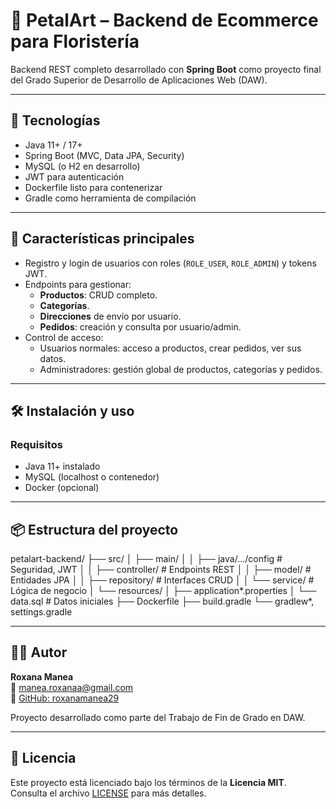 # 🌸 PetalArt – Backend de Ecommerce para Floristería

Backend REST completo desarrollado con **Spring Boot** como proyecto final del Grado Superior de Desarrollo de Aplicaciones Web (DAW).

---

## 🧩 Tecnologías

- Java 11+ / 17+  
- Spring Boot (MVC, Data JPA, Security)  
- MySQL (o H2 en desarrollo)  
- JWT para autenticación  
- Dockerfile listo para contenerizar  
- Gradle como herramienta de compilación  

---

## 🚀 Características principales

- Registro y login de usuarios con roles (`ROLE_USER`, `ROLE_ADMIN`) y tokens JWT.
- Endpoints para gestionar:
  - **Productos**: CRUD completo.
  - **Categorías**.
  - **Direcciones** de envío por usuario.
  - **Pedidos**: creación y consulta por usuario/admin.
- Control de acceso:
  - Usuarios normales: acceso a productos, crear pedidos, ver sus datos.
  - Administradores: gestión global de productos, categorías y pedidos.

---

## 🛠️ Instalación y uso

### Requisitos

- Java 11+ instalado  
- MySQL (localhost o contenedor)  
- Docker (opcional)  

---

## 📦 Estructura del proyecto

petalart-backend/
├── src/
│ ├── main/
│ │ ├── java/…/config # Seguridad, JWT
│ │ ├── controller/ # Endpoints REST
│ │ ├── model/ # Entidades JPA
│ │ ├── repository/ # Interfaces CRUD
│ │ └── service/ # Lógica de negocio
│ └── resources/
│ ├── application*.properties
│ └── data.sql # Datos iniciales
├── Dockerfile
├── build.gradle
└── gradlew*, settings.gradle


---

## 👩‍💻 Autor

**Roxana Manea**  
📧 manea.roxanaa@gmail.com  
🔗 [GitHub: roxanamanea29](https://github.com/roxanamanea29)  

Proyecto desarrollado como parte del Trabajo de Fin de Grado en DAW.

---

## 📜 Licencia

Este proyecto está licenciado bajo los términos de la **Licencia MIT**.  
Consulta el archivo [LICENSE](./LICENSE) para más detalles.
